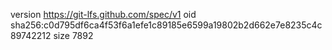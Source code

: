 version https://git-lfs.github.com/spec/v1
oid sha256:c0d795df6ca4f53f6a1efe1c89185e6599a19802b2d662e7e8235c4c89742212
size 7892
